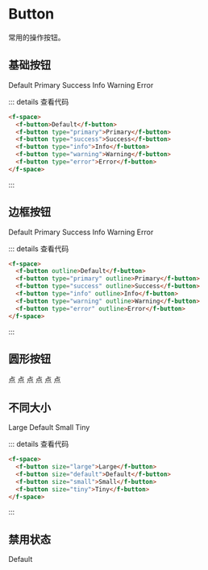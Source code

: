 # Button

常用的操作按钮。

## 基础按钮

<f-space>
  <f-button>Default</f-button>
  <f-button type="primary">Primary</f-button>
  <f-button type="success">Success</f-button>
  <f-button type="info">Info</f-button>
  <f-button type="warning">Warning</f-button>
  <f-button type="error">Error</f-button>
</f-space>

::: details 查看代码

```html
<f-space>
  <f-button>Default</f-button>
  <f-button type="primary">Primary</f-button>
  <f-button type="success">Success</f-button>
  <f-button type="info">Info</f-button>
  <f-button type="warning">Warning</f-button>
  <f-button type="error">Error</f-button>
</f-space>
```

:::

## 边框按钮

<f-space>
  <f-button outline>Default</f-button>
  <f-button type="primary" outline>Primary</f-button>
  <f-button type="success" outline>Success</f-button>
  <f-button type="info" outline>Info</f-button>
  <f-button type="warning" outline>Warning</f-button>
  <f-button type="error" outline>Error</f-button>
</f-space>

::: details 查看代码

```html
<f-space>
  <f-button outline>Default</f-button>
  <f-button type="primary" outline>Primary</f-button>
  <f-button type="success" outline>Success</f-button>
  <f-button type="info" outline>Info</f-button>
  <f-button type="warning" outline>Warning</f-button>
  <f-button type="error" outline>Error</f-button>
</f-space>
```

:::

## 圆形按钮

 <f-space>
      <f-button circle>点</f-button>
      <f-button type="primary" circle>点</f-button>
      <f-button type="success" circle>点</f-button>
      <f-button type="info" circle>点</f-button>
      <f-button type="warning" circle>点</f-button>
      <f-button type="error" circle>点</f-button>
 </f-space>

## 不同大小

  <f-space>
      <f-button size="large">Large</f-button>
      <f-button size="default">Default</f-button>
      <f-button size="small">Small</f-button>
      <f-button size="tiny">Tiny</f-button>
  </f-space>

::: details 查看代码

```html
<f-space>
  <f-button size="large">Large</f-button>
  <f-button size="default">Default</f-button>
  <f-button size="small">Small</f-button>
  <f-button size="tiny">Tiny</f-button>
</f-space>
```

:::

## 禁用状态

<f-button disabled>Default</f-button>
